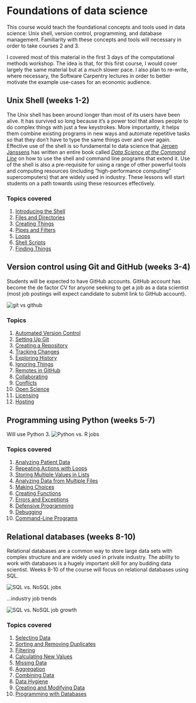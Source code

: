 # Foundations of data science

This course would teach the foundational concepts and tools used in data science: Unix shell, version control, programming, and database management. Familiarity with these concepts and tools will necessary in order to take courses 2 and 3.

I covered most of this material in the first 3 days of the computational methods workshop. The idea is that, for this first course, I would cover largely the same material but at a *much* slower pace. I also plan to re-write, where necessary, the Software Carpentry lectures in order to better motivate the example use-cases for an economic audience.

## Unix Shell (weeks 1-2)
The Unix shell has been around longer than most of its users have been alive. It has survived so long because it’s a power tool that allows people to do complex things with just a few keystrokes. More importantly, it helps them combine existing programs in new ways and automate repetitive tasks so that they don’t have to type the same things over and over again. Effective use of the shell is so fundamental to data science that [Jeroen Janssens](http://jeroenjanssens.com/) has written an entire book called [*Data Science at the Command Line*](http://datascienceatthecommandline.com/) on how to use the shell and command line programs that extend it.  Use of the shell is also a pre-requisite for using a range of other powerful tools and computing resources (including “high-performance computing” supercomputers) that are widely used in industry. These lessons will start students on a path towards using these resources effectively.

### Topics covered

1. [Introducing the Shell](http://swcarpentry.github.io/shell-novice/00-intro.html)
2. [Files and Directories](http://swcarpentry.github.io/shell-novice/01-filedir.html)
3. [Creating Things](http://swcarpentry.github.io/shell-novice/02-create.html)
4. [Pipes and Filters](http://swcarpentry.github.io/shell-novice/03-pipefilter.html)
5. [Loops](http://swcarpentry.github.io/shell-novice/04-loop.html)
6. [Shell Scripts](http://swcarpentry.github.io/shell-novice/05-script.html)
7. [Finding Things](http://swcarpentry.github.io/shell-novice/06-find.html)

## Version control using Git and GitHub (weeks 3-4)
Students will be expected to have GitHub accounts.  GitHub account has become the de factor CV for anyone seeking to get a job as a data scientist (most job postings will expect candidate to submit link to GitHub account).

![git vs github](http://www.indeed.com/jobtrends?q=git%2C+github&l=&relative=1)

### Topics

1. [Automated Version Control](http://swcarpentry.github.io/git-novice/01-basics.html)
2. [Setting Up Git](http://swcarpentry.github.io/git-novice/02-setup.html)
3. [Creating a Repository](http://swcarpentry.github.io/git-novice/03-create.html)
4. [Tracking Changes](http://swcarpentry.github.io/git-novice/04-changes.html)
5. [Exploring History](http://swcarpentry.github.io/git-novice/05-history.html)
6. [Ignoring Things](http://swcarpentry.github.io/git-novice/06-ignore.html)
7. [Remotes in GitHub](http://swcarpentry.github.io/git-novice/07-github.html)
8. [Collaborating](http://swcarpentry.github.io/git-novice/08-collab.html)
9. [Conflicts](http://swcarpentry.github.io/git-novice/09-conflict.html)
10. [Open Science](http://swcarpentry.github.io/git-novice/10-open.html)
11. [Licensing](http://swcarpentry.github.io/git-novice/11-licensing.html)
12. [Hosting](http://swcarpentry.github.io/git-novice/12-hosting.html)

## Programming using Python (weeks 5-7)
Will use Python 3.
![Python vs. R jobs](http://www.indeed.com/trendgraph/jobgraph.png?q=Python%2C+R)

### Topics covered

1. [Analyzing Patient Data](http://swcarpentry.github.io/python-novice-inflammation/01-numpy.html)
2. [Repeating Actions with Loops](http://swcarpentry.github.io/python-novice-inflammation/02-loop.html)
3. [Storing Multiple Values in Lists](http://swcarpentry.github.io/python-novice-inflammation/03-lists.html)
4. [Analyzing Data from Multiple Files](http://swcarpentry.github.io/python-novice-inflammation/04-files.html)
5. [Making Choices](http://swcarpentry.github.io/python-novice-inflammation/05-cond.html)
6. [Creating Functions](http://swcarpentry.github.io/python-novice-inflammation/06-func.html)
7. [Errors and Exceptions](http://swcarpentry.github.io/python-novice-inflammation/07-errors.html)
8. [Defensive Programming](http://swcarpentry.github.io/python-novice-inflammation/08-defensive.html)
9. [Debugging](http://swcarpentry.github.io/python-novice-inflammation/09-debugging.html)
10. [Command-Line Programs](http://swcarpentry.github.io/python-novice-inflammation/10-cmdline.html)

## Relational databases (weeks 8-10)
Relational databases are a common way to store large data sets with complex structure and are widely used in private industry. The ability to work with databases is a hugely important skill for any budding data scientist.  Weeks 8-10 of the course will focus on relational databases using SQL.

![SQL vs. NoSQL jobs](http://www.indeed.com/trendgraph/jobgraph.png?q=SQL%2C+NoSQL)

...industry job trends 

![SQL vs. NoSQL job growth](http://www.indeed.com/trendgraph/jobgraph.png?q=SQL%2C+NoSQL&relative=1)

### Topics covered

1. [Selecting Data](http://swcarpentry.github.io/sql-novice-survey/01-select.html)
2. [Sorting and Removing Duplicates](http://swcarpentry.github.io/sql-novice-survey/02-sort-dup.html)
3. [Filtering](http://swcarpentry.github.io/sql-novice-survey/03-filter.html)
4. [Calculating New Values](http://swcarpentry.github.io/sql-novice-survey/04-calc.html)
5. [Missing Data](http://swcarpentry.github.io/sql-novice-survey/05-null.html)
6. [Aggregation](http://swcarpentry.github.io/sql-novice-survey/06-agg.html)
7. [Combining Data](http://swcarpentry.github.io/sql-novice-survey/07-join.html)
8. [Data Hygiene](http://swcarpentry.github.io/sql-novice-survey/08-hygiene.html)
9. [Creating and Modifying Data](http://swcarpentry.github.io/sql-novice-survey/09-create.html)
10. [Programming with Databases](http://swcarpentry.github.io/sql-novice-survey/10-prog.html)
